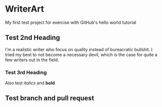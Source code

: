 # WriterArt
My first test project for exercise with GitHub's hello world tutorial
## Test 2nd Heading
I'm a realistic writer who focus on quality instead of bureacratic bullshit. I tried my best to not become a necessary devil, which is the case for quite a few writers out in the field.
### Test 3rd Heading
Also test *italics* and **bold**
## Test branch and pull request
